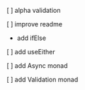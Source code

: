 [ ] alpha validation

[ ] improve readme
* add ifElse

[ ] add useEither

[ ] add Async monad

[ ] add Validation monad
